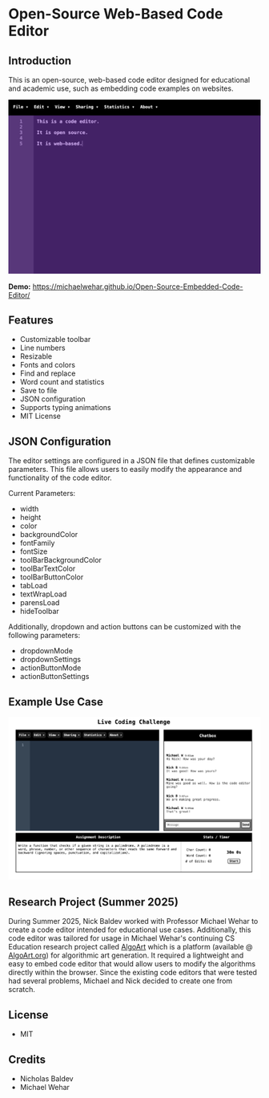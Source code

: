 # **Open-Source Web-Based Code Editor**

## **Introduction**
This is an open-source, web-based code editor designed for educational and academic use, such as embedding code examples on websites.

![Code Editor](https://github.com/MichaelWehar/Open-Source-Embedded-Code-Editor/blob/master/images/screenshot1.png)

**Demo:** https://michaelwehar.github.io/Open-Source-Embedded-Code-Editor/

## **Features**
- Customizable toolbar
- Line numbers
- Resizable
- Fonts and colors
- Find and replace
- Word count and statistics
- Save to file
- JSON configuration
- Supports typing animations
- MIT License

## **JSON Configuration**
The editor settings are configured in a JSON file that defines customizable parameters. This file allows users to easily modify the appearance and functionality of the code editor.

Current Parameters:
- width
- height
- color
- backgroundColor
- fontFamily
- fontSize
- toolBarBackgroundColor
- toolBarTextColor
- toolBarButtonColor
- tabLoad
- textWrapLoad
- parensLoad
- hideToolbar

Additionally, dropdown and action buttons can be customized with the following parameters:

- dropdownMode
- dropdownSettings
- actionButtonMode
- actionButtonSettings

## **Example Use Case**
![Remote Coding Challenge](https://github.com/MichaelWehar/Open-Source-Embedded-Code-Editor/blob/master/images/screenshot2.png)

## **Research Project (Summer 2025)**
During Summer 2025, Nick Baldev worked with Professor Michael Wehar to create a code editor intended for educational use cases. Additionally, this code editor was tailored for usage in Michael Wehar's continuing CS Education research project called [AlgoArt](https://github.com/Algorithmically-Generated-Artwork/Drawing-Program) which is a platform (available @ [AlgoArt.org](https://algoart.org)) for algorithmic art generation. It required a lightweight and easy to embed code editor that would allow users to modify the algorithms directly within the browser. Since the existing code editors that were tested had several problems, Michael and Nick decided to create one from scratch.

## **License**
- MIT

## **Credits**
- Nicholas Baldev
- Michael Wehar
